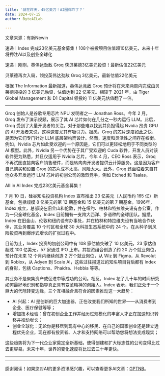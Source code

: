 ```yaml
---
title: '就在昨天，45亿美刀！AI圈你咋了？'
date: 2024-07-15
author: ByteAILab

---
```


文章来源：有新Newin

速递｜Index 完成23亿美元基金募集！108个被投项目估值超10亿美元，未来十年将押注AI以及创业全球化

速递｜刚刚，英伟达劲敌 Groq 获贝莱德3亿美元投资！最新估值22亿美元

贝莱德再次入局，领投英伟达劲敌 Groq 3亿美元，最新估值22亿美元

根据 The Information 最新报道，英伟达竞敌 Groq 预计将在未来两周内完成由贝莱德领投的 3 亿美元融资，估值达到 22 亿美元。相较于 2021 年，由 Tiger Global Management 和 D1 Capital 领投的 11 亿美元估值翻了一倍。

---
Groq 创始人是谷歌专用芯片 NPU 发明者之一 Jonathan Ross。今年 2 月，Groq 发布了演示视频，展示了其 AI 芯片如何在几分之一秒内运行 LLM。此后，Groq 受到了大量开发者的关注。对于那些难以找到并负担得起 Nvidia 昂贵 GPU 的 AI 开发者来说，这种速度尤其有吸引力。据悉，Groq 的芯片速度如此之快，是因为它们专门针对 LLM 底层架构而设计。然而，速度和灵活性之间存在权衡。例如，Nvidia 芯片如此受欢迎的一个原因是，它们可以更轻松地用于不同类型的 AI 模型。此外，Nvidia 另一个优势在于其广受欢迎的 Cuda 软件，开发人员对该软件更为熟悉，并且仅适用于 Nvidia 芯片。今年 4 月，CEO Ross 表示，Groq 不再试图直接向客户销售硬件，而是转向向开发者提供云计算服务。这是因为客户自己购买和设置 Groq 的芯片成本太高，风险太大。此外，Groq 还面临着来自其他众多开发运行 LLM 芯片的初创公司的激烈竞争，例如 Etched 和 Taalas。

AII in AI Index 完成23亿美元基金募集！

7 月 10 日，硅谷知名投资机构 Index 宣布推出 23 亿美元（人民币约 165 亿）新基金，包括规模 8 亿美元的第 12 期基金和 15 亿美元的第 7 期基金。1996年，Index 成立，总部设在旧金山和伦敦，并在纽约、柏林和特拉维夫设有办公室。作为一只全球化基金，Index 目前拥有一支跨大西洋、多语种的全球团队。据悉，Index 在旧金山、伦敦和纽约设有办事处，并在柏林和特拉维夫设有当地合作伙伴，其业务覆盖 10 个时区和全球 30 大科技生态系统中的 24 个。在从种子到风险投资再到爆炸式增长的扩张过程中。

目前为止，Index 投资的初创公司中有 108 家估值突破了 10 亿美元，23 家估值超过 100 亿美元，57 家通过 IPO 上市。其投资组合创造了约 20 万个就业岗位，预计在未来 12 个月内继续创造 2 万个就业岗位，从 Wiz 到 Figma，从 Revolut 到 Roblox，从 Adyen 到 Scale AI，这些过往报道过的知名项目背后都有 Index 的身影，包括 Captions、Phaidra、Hebbia 等等。

其业务不是聚集资产或促进中等成功的公司。相反，Index 花了几十年的时间研究如何最好地识别和指导真正具有变革精神的创始人。Index 表示，我们正处于一个巨大的代际转变边缘，三个互相融合且符合的因素推动这一大趋势：

- AI 兴起：AI 是创新的巨大加速器，正在改变我们所知的世界——从消费者到企业、医疗保健等等；
- 增加技术经验：曾在初创企业工作并经历过规模化的丰富人才正在加速知识转移并推动增长；
- 创业全球化：无论你是移居到现有中心的移民、在自己的国家创业还是建立远程优先企业，现在都有投资者、人才和支持网络可以帮助您将想法变成现实；

这些趋势将为下一代企业家奠定全新基础，使得创建和扩大标志性的公司变得比过去更容易。未来十年，世界的变化速度将比过去三十年更快。

---
---
感谢阅读！如果您对AI的更多资讯感兴趣，可以查看更多AI文章：[GPTNB](https://gptnb.com)。